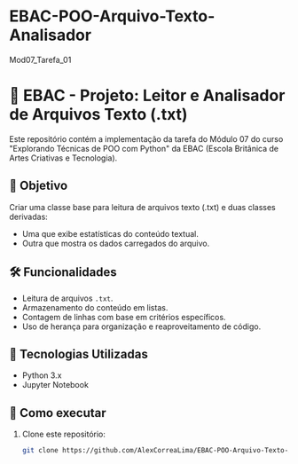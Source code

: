 # EBAC-POO-Arquivo-Texto-Analisador
Mod07_Tarefa_01

# 📂 EBAC - Projeto: Leitor e Analisador de Arquivos Texto (.txt)

Este repositório contém a implementação da tarefa do Módulo 07 do curso "Explorando Técnicas de POO com Python" da EBAC (Escola Britânica de Artes Criativas e Tecnologia).

## 📌 Objetivo

Criar uma classe base para leitura de arquivos texto (.txt) e duas classes derivadas:
- Uma que exibe estatísticas do conteúdo textual.
- Outra que mostra os dados carregados do arquivo.

## 🛠️ Funcionalidades

- Leitura de arquivos `.txt`.
- Armazenamento do conteúdo em listas.
- Contagem de linhas com base em critérios específicos.
- Uso de herança para organização e reaproveitamento de código.

## 🐍 Tecnologias Utilizadas

- Python 3.x
- Jupyter Notebook

## 🚀 Como executar

1. Clone este repositório:
   ```bash
   git clone https://github.com/AlexCorreaLima/EBAC-POO-Arquivo-Texto-Analisador.git

